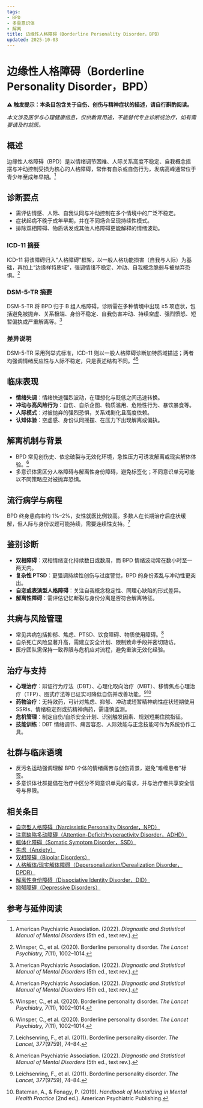 ```yaml
---
tags:
- BPD
- 多重意识体
- 解离
title: 边缘性人格障碍（Borderline Personality Disorder，BPD）
updated: 2025-10-03
---
```


# 边缘性人格障碍（Borderline Personality Disorder，BPD）

**⚠ 触发提示：本条目包含关于自伤、创伤与精神症状的描述，请自行斟酌阅读。**

_本文涉及医学与心理健康信息，仅供教育用途，不能替代专业诊断或治疗，如有需要请及时就医。_

## 概述

边缘性人格障碍（BPD）是以情绪调节困难、人际关系高度不稳定、自我概念摇摆与冲动控制受损为核心的人格障碍，常伴有自杀或自伤行为，发病高峰通常位于青少年至成年早期。[^apa]

## 诊断要点

- 需评估情感、人际、自我认同与冲动控制在多个情境中的广泛不稳定。
- 症状起病不晚于成年早期，并在不同场合呈现持续性模式。
- 排除双相障碍、物质诱发或其他人格障碍更能解释的情绪波动。

### ICD-11 摘要

ICD-11 将该障碍归入“人格障碍”框架，以一般人格功能损害（自我与人际）为基础，再加上“边缘样特质域”，强调情绪不稳定、冲动、自我概念脆弱与被抛弃恐惧。[^winsper]

### DSM-5-TR 摘要

DSM-5-TR 将 BPD 归于 B 组人格障碍，诊断需在多种情境中出现 ≥5 项症状，包括避免被抛弃、关系极端、身份不稳定、自我伤害冲动、持续空虚、强烈愤怒、短暂偏执或严重解离等。[^apa]

### 差异说明

DSM-5-TR 采用列举式标准，ICD-11 则以一般人格障碍诊断加特质域描述；两者均强调情绪反应性与人际不稳定，只是表述结构不同。[^apa][^winsper]

## 临床表现

- **情绪失调**：情绪快速强烈波动，在理想化与贬低之间迅速转换。
- **冲动与高风险行为**：自伤、自杀企图、物质滥用、危险性行为、暴饮暴食等。
- **人际模式**：对被抛弃的强烈恐惧，关系戏剧化且高度依赖。
- **认知体验**：空虚感、身份认同摇摆、在压力下出现解离或偏执。

## 解离机制与背景

- BPD 常见创伤史、依恋破裂与无效化环境，急性压力可诱发解离或现实解体体验。[^winsper]
- 多意识体需区分人格障碍与解离性身份障碍，避免标签化；不同意识单元可能以不同策略应对被抛弃恐惧。

## 流行病学与病程

BPD 终身患病率约 1%–2%，女性就医比例较高。多数人在长期治疗后症状缓解，但人际与身份议题可能持续，需要连续性支持。[^leichsenring]

## 鉴别诊断

- **双相障碍**：双相情绪变化持续数日或数周，而 BPD 情绪波动常在数小时至一两天内。
- **复杂性 PTSD**：更强调持续性创伤与过度警觉，BPD 的身份紊乱与冲动性更突出。
- **自恋或表演型人格障碍**：关注自我概念稳定性、同理心缺陷的形式差异。
- **解离性障碍**：需评估记忆断裂与身份分离是否符合解离特征。

## 共病与风险管理

- 常见共病包括抑郁、焦虑、PTSD、饮食障碍、物质使用障碍。[^apa]
- 自杀死亡风险显著升高，需建立安全计划、限制致命手段并密切随访。
- 医疗团队需保持一致界限与危机应对流程，避免重演无效化经验。

## 治疗与支持

- **心理治疗**：辩证行为疗法（DBT）、心理化取向治疗（MBT）、移情焦点心理治疗（TFP）、图式疗法等已证实可降低自伤并改善功能。[^leichsenring][^bateman]
- **药物治疗**：无特效药，可针对焦虑、抑郁、冲动或短暂精神病性症状短期使用 SSRIs、情绪稳定剂或抗精神病药，需谨慎监测。
- **危机管理**：制定自伤/自杀安全计划、识别触发因素、规划短期住院指征。
- **技能训练**：DBT 情绪调节、痛苦容忍、人际效能与正念技能可作为系统协作工具。

## 社群与临床语境

- 反污名运动强调理解 BPD 个体的情绪痛苦与创伤背景，避免“难缠患者”标签。
- 多意识体社群提倡在治疗中区分不同意识单元的需求，并与治疗者共享安全信号与界限。

## 相关条目

- [自恋型人格障碍（Narcissistic Personality Disorder，NPD）](/entries/Narcissistic-Personality-Disorder-NPD.md)
- [注意缺陷多动障碍（Attention-Deficit/Hyperactivity Disorder，ADHD）](/entries/Attention-Deficit-Hyperactivity-Disorder-ADHD.md)
- [躯体化障碍（Somatic Symptom Disorder，SSD）](/entries/Somatic-Symptom-Disorder-SSD.md)
- [焦虑（Anxiety）](/entries/Anxiety.md)
- [双相障碍（Bipolar Disorders）](/entries/Bipolar-Disorders.md)
- [人格解体/现实解体障碍（Depersonalization/Derealization Disorder，DPDR）](/entries/Depersonalization-Derealization-Disorder-DPDR.md)
- [解离性身份障碍（Dissociative Identity Disorder，DID）](/entries/DID.md)
- [抑郁障碍（Depressive Disorders）](/entries/Depressive-Disorders.md)

## 参考与延伸阅读

[^apa]: American Psychiatric Association. (2022). *Diagnostic and Statistical Manual of Mental Disorders* (5th ed., text rev.).
[^leichsenring]: Leichsenring, F., et al. (2011). Borderline personality disorder. *The Lancet, 377*(9759), 74–84.
[^winsper]: Winsper, C., et al. (2020). Borderline personality disorder. *The Lancet Psychiatry, 7*(11), 1002–1014.
[^bateman]: Bateman, A., & Fonagy, P. (2019). *Handbook of Mentalizing in Mental Health Practice* (2nd ed.). American Psychiatric Publishing.
